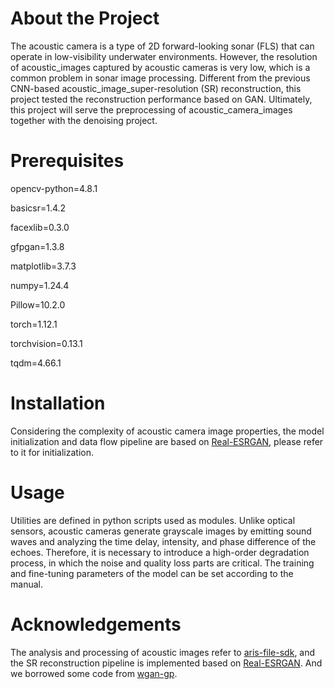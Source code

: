 # About the Project
The acoustic camera is a type of 2D forward-looking sonar (FLS) that can operate in low-visibility underwater environments.
However, the resolution of acoustic_images captured by acoustic cameras is very low, which is a common problem in sonar image processing.
Different from the previous CNN-based acoustic_image_super-resolution (SR) reconstruction, this project tested the reconstruction performance based on GAN.
Ultimately, this project will serve the preprocessing of acoustic_camera_images together with the denoising project.

# Prerequisites
opencv-python=4.8.1

basicsr=1.4.2

facexlib=0.3.0

gfpgan=1.3.8

matplotlib=3.7.3

numpy=1.24.4

Pillow=10.2.0

torch=1.12.1

torchvision=0.13.1

tqdm=4.66.1

# Installation
Considering the complexity of acoustic camera image properties, the model initialization and data flow pipeline are based on [Real-ESRGAN](https://github.com/xinntao/Real-ESRGAN), please refer to it for initialization.

# Usage
Utilities are defined in python scripts used as modules.
Unlike optical sensors, acoustic cameras generate grayscale images by emitting sound waves and analyzing the time delay, intensity, and phase difference of the echoes. Therefore, it is necessary to introduce a high-order degradation process, in which the noise and quality loss parts are critical. The training and fine-tuning parameters of the model can be set according to the manual.

# Acknowledgements
The analysis and processing of acoustic images refer to [aris-file-sdk](https://github.com/SoundMetrics/aris-file-sdk), and the SR reconstruction pipeline is implemented based on [Real-ESRGAN](https://github.com/xinntao/Real-ESRGAN).
And we borrowed some code from [wgan-gp](https://github.com/EmilienDupont/wgan-gp).
